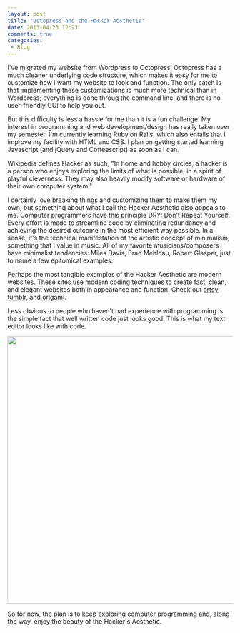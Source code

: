 ```yaml
---
layout: post
title: "Octopress and the Hacker Aesthetic"
date: 2013-04-23 12:23
comments: true
categories: 
 - Blog
---
```


I've migrated my website from Wordpress to Octopress. Octopress has a much cleaner underlying code structure, which makes it easy for me to customize how I want my website to look and function. The only catch is that implementing these customizations is much more technical than in Wordpress; everything is done throug the command line, and there is no user-friendly GUI to help you out.

But this difficulty is less a hassle for me than it is a fun challenge. My interest in programming and web development/design has really taken over my semester. I'm currently learning Ruby on Rails, which also entails that I improve my facility with HTML and CSS. I plan on getting started learning Javascript (and jQuery and Coffeescript) as soon as I can.

Wikipedia defines Hacker as such; "In home and hobby circles, a hacker is a person who enjoys exploring the limits of what is possible, in a spirit of playful cleverness. They may also heavily modify software or hardware of their own computer system."

I certainly love breaking things and customizing them to make them my own, but something about what I call the Hacker Aesthetic also appeals to me. Computer programmers have this principle DRY: Don't Repeat Yourself. Every effort is made to streamline code by eliminating redundancy and achieving the desired outcome in the most efficient way possible. In a sense, it's the technical manifestation of the artistic concept of minimalism, something that I value in music. All of my favorite musicians/composers have minimalist tendencies: Miles Davis, Brad Mehldau, Robert Glasper, just to name a few epitomical examples.

Perhaps the most tangible examples of the Hacker Aesthetic are modern websites. These sites use modern coding techniques to create fast, clean, and elegant websites both in appearance and function. Check out [artsy](http://artsy.net/), [tumblr](https://www.tumblr.com/), and [origami](http://origami.co/).

Less obvious to people who haven't had experience with programming is the simple fact that well written code just looks good. This is what my text editor looks like with code.

<img src="/images/code.png" style="width:600px;">

So for now, the plan is to keep exploring computer programming and, along the way, enjoy the beauty of the Hacker's Aesthetic.